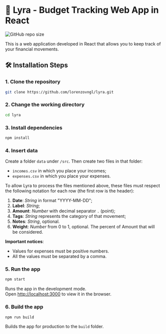 # 🌌 Lyra - Budget Tracking Web App in React

![GitHub repo size](https://img.shields.io/github/repo-size/lorenzovngl/lyra)

This is a web application developed in React that allows you to keep track of your financial movements.

## 🛠️ Installation Steps

### 1. Clone the repository

```bash
git clone https://github.com/lorenzovngl/lyra.git
```

### 2. Change the working directory

```bash
cd lyra
```

### 3. Install dependencies

```bash
npm install
```

### 4. Insert data
Create a folder `data` under `/src`. Then create two files in that folder:

- `incomes.csv` in which you place your incomes;
- `expenses.csv` in which you place your expenses.

To allow Lyra to process the files mentioned above, these files must respect the following notation for each row (the first row is the header):

1. **Date**: _String_ in format "YYYY-MM-DD";
2. **Label**: _String_;
3. **Amount**: _Number_ with decimal separator `.` (point);
4. **Tags**: _String_ represents the category of that movement;
5. **Notes**: _String_, optional.
6. **Weight**: _Number_ from 0 to 1, optional. The percent of Amount that will be considered.

**Important notices**:

- Values for expenses must be positive numbers.
- All the values must be separated by a comma.

### 5. Run the app

```bash
npm start
```
Runs the app in the development mode.\
Open [http://localhost:3000](http://localhost:3000) to view it in the browser.

### 6. Build the app

```bash
npm run build
```

Builds the app for production to the `build` folder.